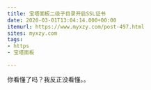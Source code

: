 ```yaml
---
title: 宝塔面板二级子目录开启SSL证书
date: 2020-03-01T13:04:14.000+00:00
itemurl: https://www.myxzy.com/post-497.html
sites: myxzy.com
tags:
- https
- 宝塔面板

---
```

你看懂了吗？我反正没看懂。。